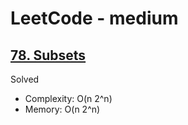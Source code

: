 # LeetCode - medium

## [78. Subsets](https://leetcode.com/problems/subsets)

Solved

* Complexity: O(n 2^n)
* Memory: O(n 2^n)
